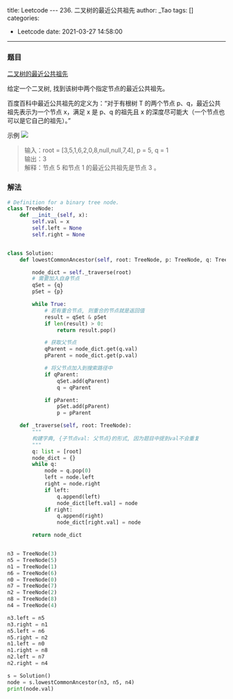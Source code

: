 title: Leetcode --- 236. 二叉树的最近公共祖先
author: _Tao
tags: []
categories:
  - Leetcode
date: 2021-03-27 14:58:00
---
### 题目

[二叉树的最近公共祖先](https://leetcode-cn.com/problems/lowest-common-ancestor-of-a-binary-tree)

给定一个二叉树, 找到该树中两个指定节点的最近公共祖先。

百度百科中最近公共祖先的定义为：“对于有根树 T 的两个节点 p、q，最近公共祖先表示为一个节点 x，满足 x 是 p、q 的祖先且 x 的深度尽可能大（一个节点也可以是它自己的祖先）。”

示例
![](https://qxinhai.oss-cn-shenzhen.aliyuncs.com/hexo/20210327145858.png)
>输入：root = [3,5,1,6,2,0,8,null,null,7,4], p = 5, q = 1 <br/>
输出：3 <br/>
解释：节点 5 和节点 1 的最近公共祖先是节点 3 。<br/>

### 解法
```python
# Definition for a binary tree node.
class TreeNode:
    def __init__(self, x):
        self.val = x
        self.left = None
        self.right = None


class Solution:
    def lowestCommonAncestor(self, root: TreeNode, p: TreeNode, q: TreeNode) -> TreeNode:

        node_dict = self._traverse(root)
        # 需要加入自身节点
        qSet = {q}
        pSet = {p}

        while True:
            # 若有重合节点, 则重合的节点就是返回值
            result = qSet & pSet
            if len(result) > 0:
                return result.pop()

            # 获取父节点
            qParent = node_dict.get(q.val)
            pParent = node_dict.get(p.val)

            # 将父节点加入到搜索路径中
            if qParent:
                qSet.add(qParent)
                q = qParent

            if pParent:
                pSet.add(pParent)
                p = pParent

    def _traverse(self, root: TreeNode):
        """
        构建字典, {子节点val: 父节点}的形式, 因为题目中提到val不会重复
        """
        q: list = [root]
        node_dict = {}
        while q:
            node = q.pop(0)
            left = node.left
            right = node.right
            if left:
                q.append(left)
                node_dict[left.val] = node
            if right:
                q.append(right)
                node_dict[right.val] = node

        return node_dict


n3 = TreeNode(3)
n5 = TreeNode(5)
n1 = TreeNode(1)
n6 = TreeNode(6)
n0 = TreeNode(0)
n7 = TreeNode(7)
n2 = TreeNode(2)
n8 = TreeNode(8)
n4 = TreeNode(4)

n3.left = n5
n3.right = n1
n5.left = n6
n5.right = n2
n1.left = n0
n1.right = n8
n2.left = n7
n2.right = n4

s = Solution()
node = s.lowestCommonAncestor(n3, n5, n4)
print(node.val)

```